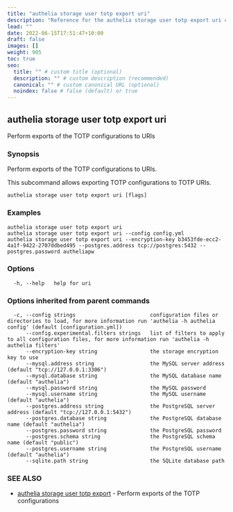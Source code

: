 ```yaml
---
title: "authelia storage user totp export uri"
description: "Reference for the authelia storage user totp export uri command."
lead: ""
date: 2022-06-15T17:51:47+10:00
draft: false
images: []
weight: 905
toc: true
seo:
  title: "" # custom title (optional)
  description: "" # custom description (recommended)
  canonical: "" # custom canonical URL (optional)
  noindex: false # false (default) or true
---
```


## authelia storage user totp export uri

Perform exports of the TOTP configurations to URIs

### Synopsis

Perform exports of the TOTP configurations to URIs.

This subcommand allows exporting TOTP configurations to TOTP URIs.

```
authelia storage user totp export uri [flags]
```

### Examples

```
authelia storage user totp export uri
authelia storage user totp export uri --config config.yml
authelia storage user totp export uri --encryption-key b3453fde-ecc2-4a1f-9422-2707ddbed495 --postgres.address tcp://postgres:5432 --postgres.password autheliapw
```

### Options

```
  -h, --help   help for uri
```

### Options inherited from parent commands

```
  -c, --config strings                        configuration files or directories to load, for more information run 'authelia -h authelia config' (default [configuration.yml])
      --config.experimental.filters strings   list of filters to apply to all configuration files, for more information run 'authelia -h authelia filters'
      --encryption-key string                 the storage encryption key to use
      --mysql.address string                  the MySQL server address (default "tcp://127.0.0.1:3306")
      --mysql.database string                 the MySQL database name (default "authelia")
      --mysql.password string                 the MySQL password
      --mysql.username string                 the MySQL username (default "authelia")
      --postgres.address string               the PostgreSQL server address (default "tcp://127.0.0.1:5432")
      --postgres.database string              the PostgreSQL database name (default "authelia")
      --postgres.password string              the PostgreSQL password
      --postgres.schema string                the PostgreSQL schema name (default "public")
      --postgres.username string              the PostgreSQL username (default "authelia")
      --sqlite.path string                    the SQLite database path
```

### SEE ALSO

* [authelia storage user totp export](authelia_storage_user_totp_export.md)	 - Perform exports of the TOTP configurations

